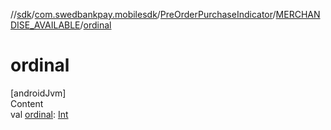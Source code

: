 //[sdk](../../../../index.md)/[com.swedbankpay.mobilesdk](../../index.md)/[PreOrderPurchaseIndicator](../index.md)/[MERCHANDISE_AVAILABLE](index.md)/[ordinal](ordinal.md)



# ordinal  
[androidJvm]  
Content  
val [ordinal](ordinal.md): [Int](https://kotlinlang.org/api/latest/jvm/stdlib/kotlin/-int/index.html)  



